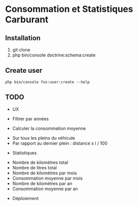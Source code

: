 # Consommation et Statistiques Carburant

## Installation
1. git clone 
2. php bin/console doctrine:schema:create

## Create user
```php bin/console fos:user:create --help```

## TODO
- UX
 * Filtrer par années

- Calculer la consommation moyenne
 * Sur tous les pleins du véhicule
 * Par rapport au dernier plein : distance x l / 100

- Statistiques
 * Nombre de kilomètres total
 * Nombre de litres total
 * Nombre de kilomètres par mois
 * Consommation moyenne par mois
 * Nombre de kilomètres par an
 * Consommation moyenne par an

- Déploiement


